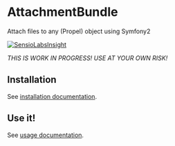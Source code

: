AttachmentBundle
================

Attach files to any (Propel) object using Symfony2

[![SensioLabsInsight](https://insight.sensiolabs.com/projects/4ae5a682-d3fe-4b71-a3c0-02ee7c0fba83/mini.png)](https://insight.sensiolabs.com/projects/4ae5a682-d3fe-4b71-a3c0-02ee7c0fba83)

*THIS IS WORK IN PROGRESS! USE AT YOUR OWN RISK!*

Installation
------------

See [installation documentation](Resources/doc/installation.md).

Use it!
-------

See [usage documentation](Resources/doc/usage.md).
